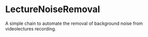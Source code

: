 # LectureNoiseRemoval
A simple chain to automate the removal of background noise from videolectures recording.
